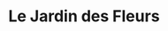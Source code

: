 ---
title: "Le Jardin des Fleurs"
url: /laiguillon-sur-vie/le-jardin-des-fleurs/
shop: fleuriste
---